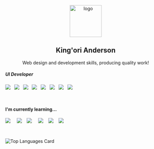 <p align="center">
 <img width="100px" src="https://user-images.githubusercontent.com/96972017/163855551-09c7e027-94aa-48b9-8a3c-f1d21e70d94e.png" align="center" alt="logo" />
 <h2 align="center">King'ori Anderson</h2>
 <p align="center">Web design and development skills, producing quality work!</p>
</p>

<h5>UI Developer</h5>
<p >
 <img src="https://img.shields.io/badge/html5%20-%23e34f26.svg?&style=for-the-badge&logo=html5&logoColor=white" />&nbsp;&nbsp;
 <img src="https://img.shields.io/badge/CSS3-1572B6?&style=for-the-badge&logo=css3&logoColor=white" />&nbsp;&nbsp;
 <img src="https://img.shields.io/badge/JavaScript-F7DF1E?style=for-the-badge&logo=javascript&logoColor=black" />&nbsp;&nbsp;
 <img src="https://img.shields.io/badge/React-20232A?style=for-the-badge&logo=react&logoColor=61DAFB" />&nbsp;&nbsp;
 <img src="https://img.shields.io/badge/Material--UI-0081CB?style=for-the-badge&logo=material-ui&logoColor=white">&nbsp;&nbsp;
 <img src="https://img.shields.io/badge/sass%20-%23cc6699.svg?&style=for-the-badge&logo=sass&logoColor=white" />&nbsp;&nbsp;
 <img src="https://img.shields.io/badge/Photoshop-001e36?style=for-the-badge&logo=photoshop&logoColor=31a8ff" />&nbsp;&nbsp;
 <img src="https://img.shields.io/badge/Figma-2496ED?style=for-the-badge&logo=figma&logoColor=white" />&nbsp;&nbsp;
</p>

<br>

<h4>I'm currently learning...</h4>
<p >
 <img src="https://img.shields.io/badge/TypeScript-007ACC?style=for-the-badge&logo=typescript&logoColor=white" />&nbsp;&nbsp;&nbsp;&nbsp;
 <img src="https://img.shields.io/badge/next.js-000000?style=for-the-badge&logo=next.js&logoColor=white" />&nbsp;&nbsp;&nbsp;
 <img src="https://img.shields.io/badge/node.js%20-%23339933.svg?&style=for-the-badge&logo=node.js&logoColor=white" />&nbsp;&nbsp;&nbsp;&nbsp;
 <img src="https://img.shields.io/badge/React_Native-20232A?style=for-the-badge&logo=react&logoColor=61DAFB" />&nbsp;&nbsp;&nbsp;
 <img src="https://img.shields.io/badge/Express.js-404D59?style=for-the-badge" />&nbsp;&nbsp;&nbsp;
  <img src="https://img.shields.io/badge/MongoDB-4EA94B?style=for-the-badge&logo=mongodb&logoColor=white" />&nbsp;&nbsp;&nbsp;
</p>

<br>
 
![Top Languages Card](https://github-readme-stats.vercel.app/api/top-langs/?username=kingorianderson&layout=compact)



<!---
![poster](https://user-images.githubusercontent.com/96972017/163843214-83338f9b-8fa2-44a5-b982-c9007e31d860.png)
kingorianderson/kingorianderson is a ✨ special ✨ repository because its `README.md` (this file) appears on your GitHub profile.
You can click the Preview link to take a look at your changes.
--->
